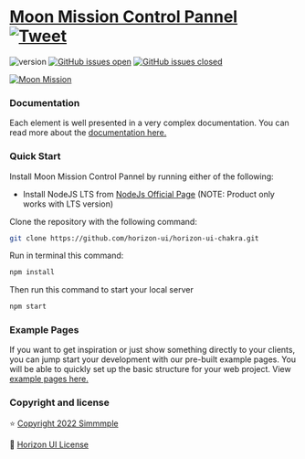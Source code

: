 # [Moon Mission Control Pannel](https://horizon-ui.com/horizon-ui-chakra) [![Tweet](https://img.shields.io/twitter/url/http/shields.io.svg?style=social&logo=twitter)](https://twitter.com/erdMoonMission)

![version](https://img.shields.io/badge/version-1.0.0-blue.svg)
[![GitHub issues open](https://img.shields.io/github/issues/horizon-ui/horizon-ui-chakra.svg?maxAge=2592000)](https://github.com/theejkb/Moon-Mission-Control-Pannel/issues?q=is%3Aissue+is%3Aopen+)
[![GitHub issues closed](https://img.shields.io/github/issues-closed-raw/horizon-ui/horizon-ui-chakra.svg?maxAge=2592000)](https://github.com/theejkb/Moon-Mission-Control-Pannel/issues?q=is%3Aissue+is%3Aclosed)

[<img alt="Moon Mission" src="https://github.com/theejkb/Moon-Mission-Control-Pannel/blob/master/src/assets/img/github/moonmissionoverview.jpg" /> ](https://github.com/theejkb/Moon-Mission-Control-Pannel)

### Documentation

Each element is well presented in a very complex documentation. You can read
more about the
<a href="https://horizon-ui.com/documentation/docs/introduction?ref=readme-horizon" target="_blank">documentation
here.</a>

### Quick Start

Install Moon Mission Control Pannel by running either of the following:

- Install NodeJS LTS from
  [NodeJs Official Page](https://nodejs.org/en/?ref=horizon-documentation)
  (NOTE: Product only works with LTS version)

Clone the repository with the following command:

```bash
git clone https://github.com/horizon-ui/horizon-ui-chakra.git
```

Run in terminal this command:

```bash
npm install
```

Then run this command to start your local server

```bash
npm start
```

### Example Pages

If you want to get inspiration or just show something directly to your clients,
you can jump start your development with our pre-built example pages. You will
be able to quickly set up the basic structure for your web project. View
<a href="https://horizon-ui.com/horizon-ui-chakra/?ref=readme-horizon" target="_blank">example
pages here.</a>

### Copyright and license

⭐️ [Copyright 2022 Simmmple ](https://www.simmmple.com/?ref=readme-horizon)

📄 [Horizon UI License](https://www.simmmple.com/licenses?ref=readme-horizon)
